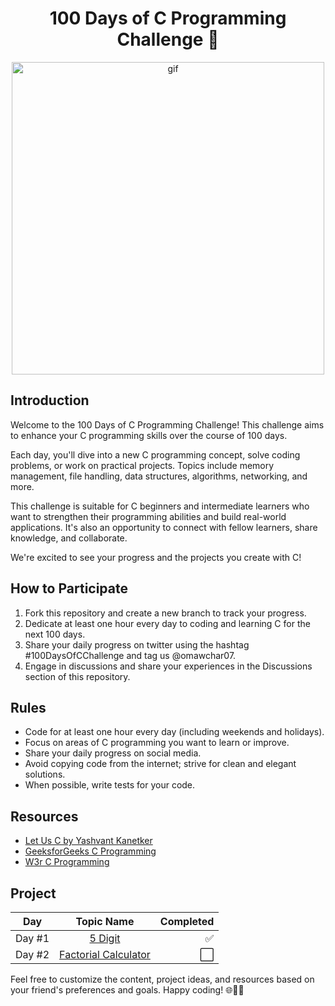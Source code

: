 <h1 align="center"> 100 Days of C Programming Challenge 🚀
 </h1>
<p align="center">
<img width="500" src="https://raw.githubusercontent.com/gist/vininjr/d29bb07bdadb41e4b0923bc8fa748b1a/raw/88f20c9d749d756be63f22b09f3c4ac570bc5101/programming.gif" alt="gif" />
</p>

## Introduction
Welcome to the 100 Days of C Programming Challenge! This challenge aims to enhance your C programming skills over the course of 100 days.

Each day, you'll dive into a new C programming concept, solve coding problems, or work on practical projects. Topics include memory management, file handling, data structures, algorithms, networking, and more.

This challenge is suitable for C beginners and intermediate learners who want to strengthen their programming abilities and build real-world applications. It's also an opportunity to connect with fellow learners, share knowledge, and collaborate.

We're excited to see your progress and the projects you create with C!

## How to Participate
1. Fork this repository and create a new branch to track your progress.
2. Dedicate at least one hour every day to coding and learning C for the next 100 days.
3. Share your daily progress on twitter  using the hashtag #100DaysOfCChallenge and tag us @omawchar07.
4. Engage in discussions and share your experiences in the Discussions section of this repository.

## Rules
- Code for at least one hour every day (including weekends and holidays).
- Focus on areas of C programming you want to learn or improve.
- Share your daily progress on social media.
- Avoid copying code from the internet; strive for clean and elegant solutions.
- When possible, write tests for your code.

## Resources
- [Let Us C by Yashvant Kanetker](http://pdvpmtasgaon.edu.in/uploads/dptcomputer/Let%20us%20c%20-%20yashwantkanetkar.pdf)
- [GeeksforGeeks C Programming](https://www.geeksforgeeks.org/c-programming-language/)
- [W3r C Programming ](https://www.w3resource.com/c-programming/programming-in-c.php)

## Project 
| Day           | Topic Name                       | Completed                 |
| ------------- |:-------------------------------------:| -------------------------:|
| Day #1        | [5 Digit](https://github.com/omawchar007/100-days-of-c/blob/main/100%20Days%20Of%20Code/5_digit_sum.c)                   | ✅      |
| Day #2        | [Factorial Calculator](link-to-repo)                   | ⬜      |

Feel free to customize the content, project ideas, and resources based on your friend's preferences and goals. Happy coding! 🌐👨‍💻
